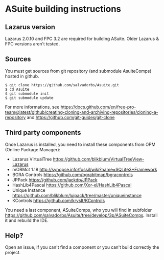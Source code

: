 # ASuite building instructions

## Lazarus version
Lazarus 2.0.10 and FPC 3.2 are required for building ASuite. Older Lazarus & FPC versions aren't tested. 

## Sources
You must get sources from git repository (and submodule AsuiteComps) hosted in github.
```
$ git clone https://github.com/salvadorbs/Asuite.git
$ cd Asuite
$ git submodule init
$ git submodule update
```

For more informations, see https://docs.github.com/en/free-pro-team@latest/github/creating-cloning-and-archiving-repositories/cloning-a-repository and https://github.com/git-guides/git-clone

## Third party components
Once Lazarus is installed, you need to install these components from OPM (Online Package Manager):
- Lazarus VirtualTree https://github.com/blikblum/VirtualTreeView-Lazarus
- mORMot 1.18 http://synopse.info/fossil/wiki?name=SQLite3+Framework
- BGRA Controls https://github.com/bgrabitmap/bgracontrols
- JPPack https://github.com/jackdp/JPPack
- HashLib4Pascal https://github.com/Xor-el/HashLib4Pascal
- Unique Instance https://github.com/blikblum/luipack/tree/master/uniqueinstance
- KControls https://github.com/kryslt/KControls

You need a last component, ASuiteComps, who you will find in subfolder https://github.com/salvadorbs/Asuite/tree/develop/3p/ASuiteComps. Install it and rebuild the IDE.

## Help?
Open an issue, if you can't find a component or you can't build correctly the project.
